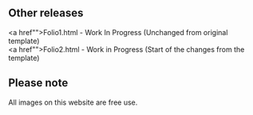 ## Other releases

<a href"">Folio1.html</a> - Work In Progress (Unchanged from original template) <br><a href"">Folio2.html</a> - Work in Progress (Start of the changes from the template)

## Please note

All images on this website are free use.
